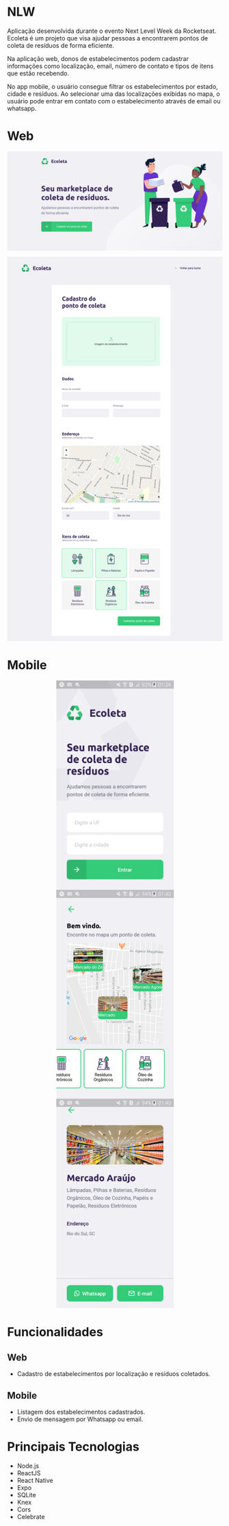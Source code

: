 # NLW
<p>Aplicação desenvolvida durante o evento Next Level Week da Rocketseat.
Ecoleta é um projeto que visa ajudar pessoas a encontrarem pontos de coleta de resíduos de forma eficiente.</p>
<p>Na aplicação web, donos de estabelecimentos podem cadastrar informações como localização, email, número de contato e tipos de itens que estão recebendo.</p>
<p>No app mobile, o usuário consegue filtrar os estabelecimentos por estado, cidade e resíduos. Ao selecionar uma das localizações exibidas no mapa, o usuário pode entrar em contato com o estabelecimento através de email ou whatsapp.</p>

# Web
<p align="center">
  <p><img align="center" src=".github/WebHome.png" alt="Home Web" width="800" border="0"></p>
  <p><img align="center" src=".github/WebCadastro.png" alt="Cadastro Web" width="800" border="0"></p>
</p>

# Mobile
<p align="center">
  <img align="center" src=".github/MobileHome.png" alt="Home Mobile" width="275" border="0">
  <img align="center" src=".github/MobileMapa.png" alt="Mapa Mobile" width="275" border="0">
  <img align="center" src=".github/MobileDetalhes.png" alt="Detalhes Mobile" width="275" border="0">
</p>

# Funcionalidades
## Web
 - Cadastro de estabelecimentos por localização e resíduos coletados.

## Mobile
 - Listagem dos estabelecimentos cadastrados.
 - Envio de mensagem por Whatsapp ou email.

# Principais Tecnologias
 - Node.js
 - ReactJS
 - React Native
 - Expo
 - SQLite 
 - Knex
 - Cors
 - Celebrate